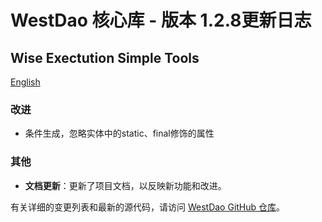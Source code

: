 # WestDao 核心库 - 版本 1.2.8更新日志

## Wise Exectution  Simple Tools

[English](https://github.com/westwong/westDao/blob/master/changelog/1.2.8%20Release%20Notes_en.md)


### 改进

- 条件生成，忽略实体中的static、final修饰的属性


### 其他

- **文档更新**：更新了项目文档，以反映新功能和改进。

有关详细的变更列表和最新的源代码，请访问 [WestDao GitHub 仓库](https://github.com/westwong/westDao)。